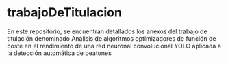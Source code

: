 # trabajoDeTitulacion
En este repositorio, se encuentran detallados los anexos del trabajo de titulación denominado Análisis de algoritmos optimizadores de función de coste en el rendimiento de una red neuronal convolucional YOLO aplicada a la detección automática de peatones
